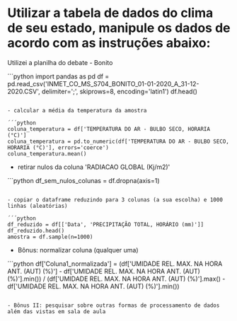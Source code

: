 # Utilizar a tabela de dados do clima de seu estado, manipule os dados de acordo com as instruções abaixo: 
Utilizei a planilha do debate - Bonito 

´´´python
import pandas as pd
df = pd.read_csv('INMET_CO_MS_S704_BONITO_01-01-2020_A_31-12-2020.CSV', delimiter=';', skiprows=8, encoding='latin1')
df.head()
```

- calcular a média da temperatura da amostra

´´´python
coluna_temperatura = df['TEMPERATURA DO AR - BULBO SECO, HORARIA (°C)']
coluna_temperatura = pd.to_numeric(df['TEMPERATURA DO AR - BULBO SECO, HORARIA (°C)'], errors='coerce')
coluna_temperatura.mean()
```

- retirar nulos da coluna 'RADIACAO GLOBAL (Kj/m2)'

´´´python
df_sem_nulos_colunas = df.dropna(axis=1)
```

- copiar o dataframe reduzindo para 3 colunas (a sua escolha) e 1000 linhas (aleatórias)

´´´python
df_reduzido = df[['Data', 'PRECIPITAÇÃO TOTAL, HORÁRIO (mm)']]
df_reduzido.head()
amostra = df.sample(n=1000)
```

- Bônus: normalizar coluna (qualquer uma) 

´´´python
df['Coluna1_normalizada'] = (df['UMIDADE REL. MAX. NA HORA ANT. (AUT) (%)'] - df['UMIDADE REL. MAX. NA HORA ANT. (AUT) (%)'].min()) / (df['UMIDADE REL. MAX. NA HORA ANT. (AUT) (%)'].max() - df['UMIDADE REL. MAX. NA HORA ANT. (AUT) (%)'].min())
```

- Bônus II: pesquisar sobre outras formas de processamento de dados além das vistas em sala de aula


